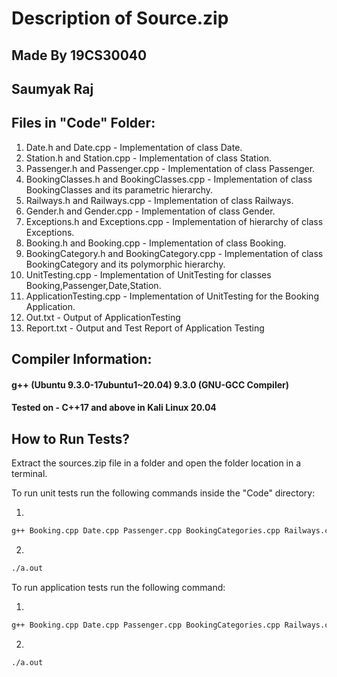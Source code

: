 # Description of Source.zip

## Made By 19CS30040
## Saumyak Raj

## Files in "Code" Folder:

1. Date.h and Date.cpp - Implementation of class Date.
2. Station.h and Station.cpp - Implementation of class Station.
3. Passenger.h and Passenger.cpp - Implementation of class Passenger.
4. BookingClasses.h and BookingClasses.cpp - Implementation of class BookingClasses and its parametric hierarchy.
5. Railways.h and Railways.cpp - Implementation of class Railways.
6. Gender.h and Gender.cpp - Implementation of class Gender.
7. Exceptions.h and Exceptions.cpp - Implementation of hierarchy of class Exceptions.
8. Booking.h and Booking.cpp - Implementation of class Booking.
9. BookingCategory.h and BookingCategory.cpp - Implementation of class BookingCategory and its polymorphic hierarchy.
10. UnitTesting.cpp - Implementation of UnitTesting for classes Booking,Passenger,Date,Station.
11. ApplicationTesting.cpp - Implementation of UnitTesting for the Booking Application.
12. Out.txt - Output of ApplicationTesting
13. Report.txt - Output and Test Report of Application Testing

## Compiler Information: 

#### g++ (Ubuntu 9.3.0-17ubuntu1~20.04) 9.3.0 (GNU-GCC Compiler)
#### Tested on - C++17 and above in Kali Linux 20.04

## How to Run Tests?

Extract the sources.zip file in a folder and open the folder location in a terminal.

To run unit tests run the following commands inside the "Code" directory:

1.
``` bash
g++ Booking.cpp Date.cpp Passenger.cpp BookingCategories.cpp Railways.cpp Gender.cpp BookingClasses.cpp Station.cpp Concession.cpp Exceptions.cpp UnitTest.cpp
```
2. 
``` bash
./a.out
```
To run application tests run the following command:

1. 
``` bash
g++ Booking.cpp Date.cpp Passenger.cpp BookingCategories.cpp Railways.cpp Gender.cpp BookingClasses.cpp Station.cpp Concession.cpp Exceptions.cpp ApplicationTesting.cpp
```
2. 
```bash
./a.out
``` 
